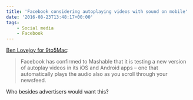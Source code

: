 ```yaml
---
title: 'Facebook considering autoplaying videos with sound on mobile'
date: '2016-08-23T13:48:17+00:00'
tags:
    - Social media
    - Facebook
---
```


[Ben Lovejoy for 9to5Mac](https://9to5mac.com/2016/08/23/facebook-autoplay-video-with-sound/):

> Facebook has confirmed to Mashable that it is testing a new version of autoplay videos in its iOS and Android apps – one that automatically plays the audio also as you scroll through your newsfeed.

Who besides advertisers would want this?
